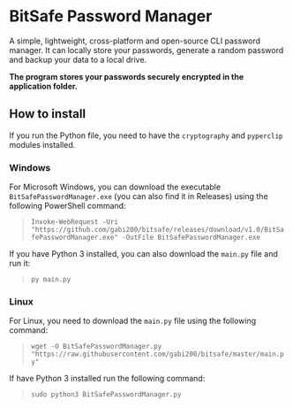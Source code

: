 # BitSafe Password Manager
A simple, lightweight, cross-platform and open-source CLI password manager. It can locally store your passwords, generate a random password and backup your data to a local drive.

**The program stores your passwords securely encrypted in the application folder.**

## How to install

If you run the Python file, you need to have the `cryptography` and `pyperclip` modules installed.

### Windows

  For Microsoft Windows, you can download the executable `BitSafePasswordManager.exe` (you can also find it in Releases) using the following PowerShell command:
  >`Invoke-WebRequest -Uri "https://github.com/gabi200/bitsafe/releases/download/v1.0/BitSafePasswordManager.exe" -OutFile BitSafePasswordManager.exe`
  
  If you have Python 3 installed, you can also download the `main.py` file and run it:
  
>`py main.py`

### Linux 
  For Linux, you need to download the `main.py` file using the following command:
 >`wget -O BitSafePasswordManager.py "https://raw.githubusercontent.com/gabi200/bitsafe/master/main.py"`
 
   If have Python 3 installed run the following command:
   
>`sudo python3 BitSafePasswordManager.py`
